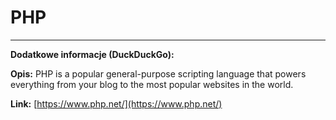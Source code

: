 # PHP

---

**Dodatkowe informacje (DuckDuckGo):**

**Opis:** PHP is a popular general-purpose scripting language that powers everything from your blog to the most popular websites in the world.

**Link:** [https://www.php.net/](https://www.php.net/)

